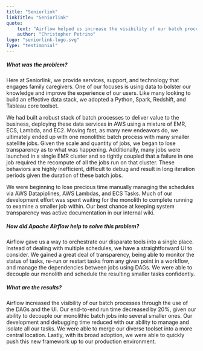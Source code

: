 ```yaml
---
title: "Seniorlink"
linkTitle: "Seniorlink"
quote:
    text: "Airflow helped us increase the visibility of our batch processes, decouple our batch jobs, and improve our development cycle, all while building confidence in our ability to scale and grow."
    author: "Christopher Petrino"
logo: "seniorlink-logo.svg"
Type: "testimonial"
---
```


##### What was the problem?
Here at Seniorlink, we provide services, support, and technology that engages family caregivers. One of our focuses is using data to bolster our knowledge and improve the experience of our users. Like many looking to build an effective data stack, we adopted a Python, Spark, Redshift, and Tableau core toolset.

We had built a robust stack of batch processes to deliver value to the business, deploying these data services in AWS using a mixture of EMR, ECS, Lambda, and EC2. Moving fast, as many new endeavors do, we ultimately ended up with one monolithic batch process with many smaller satellite jobs. Given the scale and quantity of jobs, we began to lose transparency as to what was happening. Additionally, many jobs were launched in a single EMR cluster and so tightly coupled that a failure in one job required the recompute of all the jobs run on that cluster. These behaviors are highly inefficient, difficult to debug and result in long iteration periods given the duration of these batch jobs.

We were beginning to lose precious time manually managing the schedules via AWS Datapiplines, AWS Lambdas, and ECS Tasks. Much of our development effort was spent waiting for the monolith to complete running to examine a smaller job within. Our best chance at keeping system transparency was active documentation in our internal wiki.

##### How did Apache Airflow help to solve this problem?
Airflow gave us a way to orchestrate our disparate tools into a single place. Instead of dealing with multiple schedules, we have a straightforward UI to consider. We gained a great deal of transparency, being able to monitor the status of tasks, re-run or restart tasks from any given point in a workflow, and manage the dependencies between jobs using DAGs. We were able to decouple our monolith and schedule the resulting smaller tasks confidently.

##### What are the results?
Airflow increased the visibility of our batch processes through the use of the DAGs and the UI. Our end-to-end run time decreased by 20%, given our ability to decouple our monolithic batch jobs into several smaller ones. Our development and debugging time reduced with our ability to manage and isolate all our tasks. We were able to merge our diverse toolset into a more central location. Lastly, with its broad adoption, we were able to quickly push this new framework up to our production environment.
